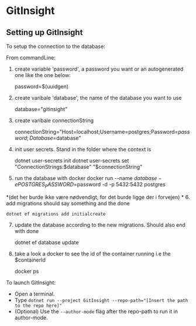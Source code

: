 # GitInsight

## Setting up GitInsight

To setup the connection to the database:

From commandLine:

1. create variable 'password', a password you want or an autogenerated one like the one below:

    password=$(uuidgen)

2. create varibale 'database', the name of the database you want to use
    
    database="gitinsight"

3. create varibale connectionString
    
    connectionString="Host=localhost;Username=postgres;Password=$password;Database=$database"

4. init user secrets. Stand in the folder where the context is
   
    dotnet user-secrets init
    dotnet user-secrets set "ConnectionStrings:$database" "$connectionString"

5. run the database with docker
    docker run --name $database -e POSTGRES_PASSWORD=$password -d -p 5432:5432 postgres

*(det her burde ikke være nødvendigt, for det burde ligge der i forvejen) *
6. add migrations should say something and the done
    
    dotnet ef migrations add initialcreate

7. update the database according to the new migrations. Should also end with done
    
    dotnet ef database update

8. take a look a docker to see the id of the container running i.e the $containerId
    
    docker ps

To launch GitInsight:

- Open a terminal.
- Type ```dotnet run --project GitInsight --repo-path="[Insert the path to the repo here]"```
- (Optional) Use the ```--author-mode``` flag after the repo-path to run it in author-mode.

